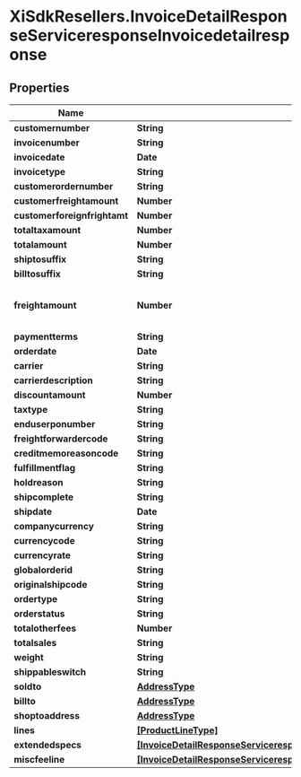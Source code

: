 # XiSdkResellers.InvoiceDetailResponseServiceresponseInvoicedetailresponse

## Properties

Name | Type | Description | Notes
------------ | ------------- | ------------- | -------------
**customernumber** | **String** |  | [optional] 
**invoicenumber** | **String** |  | [optional] 
**invoicedate** | **Date** |  | [optional] 
**invoicetype** | **String** |  | [optional] 
**customerordernumber** | **String** |  | [optional] 
**customerfreightamount** | **Number** |  | [optional] 
**customerforeignfrightamt** | **Number** |  | [optional] 
**totaltaxamount** | **Number** |  | [optional] 
**totalamount** | **Number** |  | [optional] 
**shiptosuffix** | **String** |  | [optional] 
**billtosuffix** | **String** |  | [optional] 
**freightamount** | **Number** | May not be available in all countries | [optional] 
**paymentterms** | **String** |  | [optional] 
**orderdate** | **Date** |  | [optional] 
**carrier** | **String** |  | [optional] 
**carrierdescription** | **String** |  | [optional] 
**discountamount** | **Number** |  | [optional] 
**taxtype** | **String** |  | [optional] 
**enduserponumber** | **String** |  | [optional] 
**freightforwardercode** | **String** |  | [optional] 
**creditmemoreasoncode** | **String** |  | [optional] 
**fulfillmentflag** | **String** |  | [optional] 
**holdreason** | **String** |  | [optional] 
**shipcomplete** | **String** |  | [optional] 
**shipdate** | **Date** |  | [optional] 
**companycurrency** | **String** |  | [optional] 
**currencycode** | **String** |  | [optional] 
**currencyrate** | **String** |  | [optional] 
**globalorderid** | **String** |  | [optional] 
**originalshipcode** | **String** |  | [optional] 
**ordertype** | **String** |  | [optional] 
**orderstatus** | **String** |  | [optional] 
**totalotherfees** | **Number** |  | [optional] 
**totalsales** | **String** |  | [optional] 
**weight** | **String** |  | [optional] 
**shippableswitch** | **String** |  | [optional] 
**soldto** | [**AddressType**](AddressType.md) |  | [optional] 
**billto** | [**AddressType**](AddressType.md) |  | [optional] 
**shoptoaddress** | [**AddressType**](AddressType.md) |  | [optional] 
**lines** | [**[ProductLineType]**](ProductLineType.md) |  | [optional] 
**extendedspecs** | [**[InvoiceDetailResponseServiceresponseInvoicedetailresponseExtendedspecsInner]**](InvoiceDetailResponseServiceresponseInvoicedetailresponseExtendedspecsInner.md) |  | [optional] 
**miscfeeline** | [**[InvoiceDetailResponseServiceresponseInvoicedetailresponseMiscfeelineInner]**](InvoiceDetailResponseServiceresponseInvoicedetailresponseMiscfeelineInner.md) |  | [optional] 


